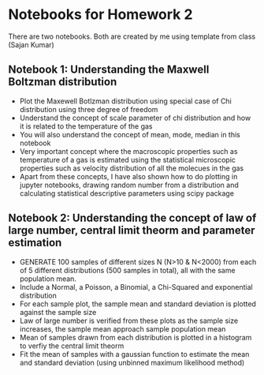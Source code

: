 # Notebooks for Homework 2
There are two notebooks. Both are created by me using template from class (Sajan Kumar)
## Notebook 1: Understanding the Maxwell Boltzman distribution
* Plot the Maxewell Botlzman distribution using special case of Chi distribution using three degree of freedom
* Understand the concept of scale parameter of chi distribution and how it is related to the temperature of the gas
* You will also understand the concept of mean, mode, median in this notebook
* Very important concept where the macroscopic properties such as temperature of a gas is estimated using the statistical microscopic properties such as velocity distribution of all the molecues in the gas
* Apart from these concepts, I have also shown how to do plotting in jupyter notebooks, drawing random number from a distribution and calculating statistical descriptive parameters using scipy package
## Notebook 2: Understanding the concept of law of large number, central limit theorm and parameter estimation
* GENERATE 100 samples of different sizes N (N>10 & N<2000) from each of 5 different distributions (500 samples in total), all with the same population mean.
* Include a Normal, a Poisson, a Binomial, a Chi-Squared and exponential distribution
* For each sample plot, the sample mean and standard deviation is plotted against the sample size
* Law of large number is verified from these plots as the sample size increases, the sample mean approach sample population mean
* Mean of samples drawn from each distribution is plotted in a histogram to verfiy the central limit theorm
* Fit the mean of samples with a gaussian function to estimate the mean and standard deviation (using unbinned maximum likelihood method)

